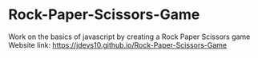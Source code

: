 # Rock-Paper-Scissors-Game
Work on the basics of javascript by creating a Rock Paper Scissors game
Website link: https://jdevs10.github.io/Rock-Paper-Scissors-Game

